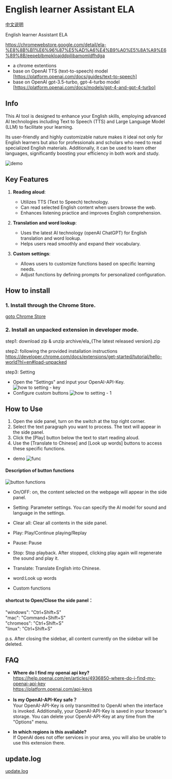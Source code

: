 # English learner Assistant ELA

[中文说明](/doc/readme_zh.md)

English learner Assistant ELA

https://chromewebstore.google.com/detail/ela-%E8%8B%B1%E6%96%87%E5%AD%A6%E4%B9%A0%E5%8A%A9%E6%89%8B/eepeblbmpkloajddpjlibamomldfhdga

- a chrome extentions
- base on OpenAI TTS (text-to-speech) model [https://platform.openai.com/docs/guides/text-to-speech]
- base on OpenAI gpt-3.5-turbo, gpt-4-turbo model [https://platform.openai.com/docs/models/gpt-4-and-gpt-4-turbo]

## Info

This AI tool is designed to enhance your English skills, employing advanced AI technologies including Text to Speech (TTS) and Large Language Model (LLM) to facilitate your learning.

Its user-friendly and highly customizable nature makes it ideal not only for English learners but also for professionals and scholars who need to read specialized English materials. Additionally, it can be used to learn other languages, significantly boosting your efficiency in both work and study.

![demo](/doc/images/0.3/en/demo.png)

## Key Features

1. **Reading aloud**:

   - Utilizes TTS (Text to Speech) technology.
   - Can read selected English content when users browse the web.
   - Enhances listening practice and improves English comprehension.

2. **Translation and word lookup**:

   - Uses the latest AI technology (openAI ChatGPT) for English translation and word lookup.
   - Helps users read smoothly and expand their vocabulary.

3. **Custom settings**:
   - Allows users to customize functions based on specific learning needs.
   - Adjust functions by defining prompts for personalized configuration.

## How to install

### 1. Install through the Chrome Store.

[goto Chrome Store](https://chromewebstore.google.com/detail/ela-%E8%8B%B1%E6%96%87%E5%AD%A6%E4%B9%A0%E5%8A%A9%E6%89%8B/eepeblbmpkloajddpjlibamomldfhdga)

### 2. Install an unpacked extension in developer mode.

step1: download zip & unzip
archive/ela\_{The latest released version}.zip

step2: following the provided installation instructions
https://developer.chrome.com/docs/extensions/get-started/tutorial/hello-world?hl=en#load-unpacked

step3: Setting

- Open the "Settings" and input your OpenAI-API-Key.
  ![how to setting - key](/doc/images/0.3/en/setting1.png)
- Configure custom buttons
  ![how to setting - 1](/doc/images/0.3/en/setting2.png)

## How to Use

1. Open the side panel, turn on the switch at the top right corner.
2. Select the text paragraph you want to process. The text will appear in the side panel.
3. Click the [Play] button below the text to start reading aloud.
4. Use the [Translate to Chinese] and [Look up words] buttons to access these specific functions.

- demo
  ![func](/doc/images/0.3/en/func1.png)

#### Description of button functions

![button functions](/doc/images/0.3/en/sidepanel.png)

- On/OFF: on, the content selected on the webpage will appear in the side panel.
- Setting: Parameter settings. You can specify the AI model for sound and language in the settings.
- Clear all: Clear all contents in the side panel.

- Play: Play/Continue playing/Replay
- Pause: Pause
- Stop: Stop playback. After stopped, clicking play again will regenerate the sound and play it.

- Translate: Translate English into Chinese.
- word:Look up words
- Custom functions

#### shortcut to Open/Close the side panel：

"windows": "Ctrl+Shift+S"  
"mac": "Command+Shift+S"  
"chromeos": "Ctrl+Shift+S"  
"linux": "Ctrl+Shift+S"

p.s. After closing the sidebar, all content currently on the sidebar will be deleted.

## FAQ

- **Where do I find my openai api key?**  
  https://help.openai.com/en/articles/4936850-where-do-i-find-my-openai-api-key  
  https://platform.openai.com/api-keys

- **Is my OpenAI-API-Key safe？**  
  Your OpenAI-API-Key is only transmitted to OpenAI when the interface is invoked. Additionally, your OpenAI-API-Key is saved in your browser's storage. You can delete your OpenAI-API-Key at any time from the "Options" menu.

- **In which regions is this available?**  
  If OpenAI does not offer services in your area, you will also be unable to use this extension there.

## update.log

[update.log](/doc/update.log.md)
